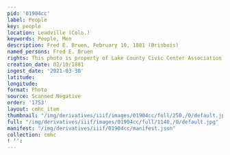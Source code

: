 ```yaml
---
pid: '01904cc'
label: People
key: people
location: Leadville (Colo.)
keywords: People, Men
description: Fred E. Bruen, February 10, 1881 (Brisbois)
named_persons: Fred E. Bruen
rights: This photo is property of Lake County Civic Center Association.
creation_date: 02/10/1881
ingest_date: '2021-03-30'
latitude: 
longitude: 
format: Photo
source: Scanned Negative
order: '1753'
layout: cmhc_item
thumbnail: "/img/derivatives/iiif/images/01904cc/full/250,/0/default.jpg"
full: "/img/derivatives/iiif/images/01904cc/full/1140,/0/default.jpg"
manifest: "/img/derivatives/iiif/01904cc/manifest.json"
collection: cmhc
! '': 
---
```

